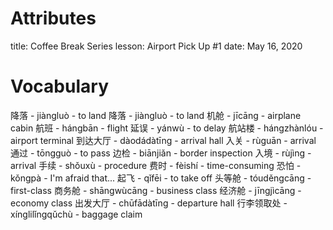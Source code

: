 # Attributes
title: Coffee Break Series
lesson: Airport Pick Up #1
date: May 16, 2020

# Vocabulary
降落 - jiàngluò - to land
降落 - jiàngluò - to land
机舱 - jīcāng - airplane cabin
航班 - hángbān - flight
延误 - yánwù - to delay
航站楼 - hángzhànlóu - airport terminal
到达大厅 - dàodádàtīng - arrival hall
入关 - rùguān - arrival
通过 - tōngguò - to pass
边检 - biānjiǎn - border inspection
入境 - rùjìng - arrival
手续 - shǒuxù - procedure
费时 - fèishí - time-consuming
恐怕 - kǒngpà - I'm afraid that...
起飞 - qǐfēi - to take off
头等舱 - tóuděngcāng - first-class
商务舱 - shāngwùcāng - business class
经济舱 - jīngjìcāng - economy class
出发大厅 - chūfādàtīng - departure hall
行李领取处 - xínglilǐngqǔchù - baggage claim
